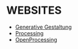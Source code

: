 # WEBSITES

* [Generative Gestaltung](http://www.generative-gestaltung.de/2/)
* [Processing](https://processing.org/)
* [OpenProcessing](https://www.openprocessing.org/)

